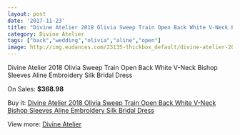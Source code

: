 ```yaml
---
layout: post
date: '2017-11-23'
title: "Divine Atelier 2018 Olivia Sweep Train Open Back White V-Neck Bishop Sleeves Aline Embroidery Silk Bridal Dress"
category: Divine Atelier
tags: ["back","wedding","olivia","aline","open"]
image: http://img.eudances.com/23135-thickbox_default/divine-atelier-2018-olivia-sweep-train-open-back-white-v-neck-bishop-sleeves-aline-embroidery-silk-bridal-dress.jpg
---
```

Divine Atelier 2018 Olivia Sweep Train Open Back White V-Neck Bishop Sleeves Aline Embroidery Silk Bridal Dress

On Sales: **$368.98**
<a href="https://www.eudances.com/en/divine-atelier/7394-divine-atelier-2018-olivia-sweep-train-open-back-white-v-neck-bishop-sleeves-aline-embroidery-silk-bridal-dress.html"><amp-img layout="responsive" width="600" height="600" src="//img.eudances.com/23135-thickbox_default/divine-atelier-2018-olivia-sweep-train-open-back-white-v-neck-bishop-sleeves-aline-embroidery-silk-bridal-dress.jpg" alt="Divine Atelier 2018 Olivia Sweep Train Open Back White V-Neck Bishop Sleeves Aline Embroidery Silk Bridal Dress 0" /></a>
<a href="https://www.eudances.com/en/divine-atelier/7394-divine-atelier-2018-olivia-sweep-train-open-back-white-v-neck-bishop-sleeves-aline-embroidery-silk-bridal-dress.html"><amp-img layout="responsive" width="600" height="600" src="//img.eudances.com/23141-thickbox_default/divine-atelier-2018-olivia-sweep-train-open-back-white-v-neck-bishop-sleeves-aline-embroidery-silk-bridal-dress.jpg" alt="Divine Atelier 2018 Olivia Sweep Train Open Back White V-Neck Bishop Sleeves Aline Embroidery Silk Bridal Dress 1" /></a>
<a href="https://www.eudances.com/en/divine-atelier/7394-divine-atelier-2018-olivia-sweep-train-open-back-white-v-neck-bishop-sleeves-aline-embroidery-silk-bridal-dress.html"><amp-img layout="responsive" width="600" height="600" src="//img.eudances.com/23140-thickbox_default/divine-atelier-2018-olivia-sweep-train-open-back-white-v-neck-bishop-sleeves-aline-embroidery-silk-bridal-dress.jpg" alt="Divine Atelier 2018 Olivia Sweep Train Open Back White V-Neck Bishop Sleeves Aline Embroidery Silk Bridal Dress 2" /></a>
<a href="https://www.eudances.com/en/divine-atelier/7394-divine-atelier-2018-olivia-sweep-train-open-back-white-v-neck-bishop-sleeves-aline-embroidery-silk-bridal-dress.html"><amp-img layout="responsive" width="600" height="600" src="//img.eudances.com/23139-thickbox_default/divine-atelier-2018-olivia-sweep-train-open-back-white-v-neck-bishop-sleeves-aline-embroidery-silk-bridal-dress.jpg" alt="Divine Atelier 2018 Olivia Sweep Train Open Back White V-Neck Bishop Sleeves Aline Embroidery Silk Bridal Dress 3" /></a>
<a href="https://www.eudances.com/en/divine-atelier/7394-divine-atelier-2018-olivia-sweep-train-open-back-white-v-neck-bishop-sleeves-aline-embroidery-silk-bridal-dress.html"><amp-img layout="responsive" width="600" height="600" src="//img.eudances.com/23138-thickbox_default/divine-atelier-2018-olivia-sweep-train-open-back-white-v-neck-bishop-sleeves-aline-embroidery-silk-bridal-dress.jpg" alt="Divine Atelier 2018 Olivia Sweep Train Open Back White V-Neck Bishop Sleeves Aline Embroidery Silk Bridal Dress 4" /></a>
<a href="https://www.eudances.com/en/divine-atelier/7394-divine-atelier-2018-olivia-sweep-train-open-back-white-v-neck-bishop-sleeves-aline-embroidery-silk-bridal-dress.html"><amp-img layout="responsive" width="600" height="600" src="//img.eudances.com/23137-thickbox_default/divine-atelier-2018-olivia-sweep-train-open-back-white-v-neck-bishop-sleeves-aline-embroidery-silk-bridal-dress.jpg" alt="Divine Atelier 2018 Olivia Sweep Train Open Back White V-Neck Bishop Sleeves Aline Embroidery Silk Bridal Dress 5" /></a>
<a href="https://www.eudances.com/en/divine-atelier/7394-divine-atelier-2018-olivia-sweep-train-open-back-white-v-neck-bishop-sleeves-aline-embroidery-silk-bridal-dress.html"><amp-img layout="responsive" width="600" height="600" src="//img.eudances.com/23136-thickbox_default/divine-atelier-2018-olivia-sweep-train-open-back-white-v-neck-bishop-sleeves-aline-embroidery-silk-bridal-dress.jpg" alt="Divine Atelier 2018 Olivia Sweep Train Open Back White V-Neck Bishop Sleeves Aline Embroidery Silk Bridal Dress 6" /></a>

Buy it: [Divine Atelier 2018 Olivia Sweep Train Open Back White V-Neck Bishop Sleeves Aline Embroidery Silk Bridal Dress](https://www.eudances.com/en/divine-atelier/7394-divine-atelier-2018-olivia-sweep-train-open-back-white-v-neck-bishop-sleeves-aline-embroidery-silk-bridal-dress.html "Divine Atelier 2018 Olivia Sweep Train Open Back White V-Neck Bishop Sleeves Aline Embroidery Silk Bridal Dress")

View more: [Divine Atelier](https://www.eudances.com/en/115-divine-atelier "Divine Atelier")
